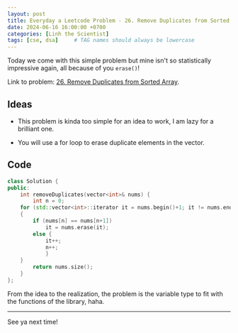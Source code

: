 ```yaml
---
layout: post
title: Everyday a Leetcode Problem - 26. Remove Duplicates from Sorted Array
date: 2024-06-16 16:00:00 +0700
categories: [Linh the Scientist] 
tags: [cse, dsa]     # TAG names should always be lowercase
---
```


Today we come with this simple problem but mine isn't so statistically impressive again, all because of you `erase()`!

Link to problem: [26. Remove Duplicates from Sorted Array](https://leetcode.com/problems/remove-duplicates-from-sorted-array/?envType=study-plan-v2&envId=top-interview-150).

## Ideas

- This problem is kinda too simple for an idea to work, I am lazy for a brilliant one.

- You will use a for loop to erase duplicate elements in the vector.


## Code

```cpp
class Solution {
public:
    int removeDuplicates(vector<int>& nums) {
        int n = 0;
    for (std::vector<int>::iterator it = nums.begin()+1; it != nums.end();)
    {
        if (nums[n] == nums[n+1])
            it = nums.erase(it);
        else {
            it++;
            n++;
            }
    }
        return nums.size();
    }
};
```

From the idea to the realization, the problem is the variable type to fit with the functions of the library, haha.

---

See ya next time!
